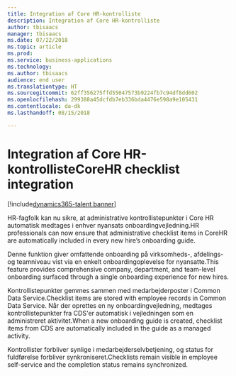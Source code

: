 ```yaml
---
title: Integration af Core HR-kontrolliste
description: Integration af Core HR-kontrolliste
author: tbisaacs
manager: tbisaacs
ms.date: 07/22/2018
ms.topic: article
ms.prod: 
ms.service: business-applications
ms.technology: 
ms.author: tbisaacs
audience: end user
ms.translationtype: HT
ms.sourcegitcommit: 62ff356275ffd55047573b9224fb7c94df8dd602
ms.openlocfilehash: 299388a45dcfdb7eb336bda4476e598a9e105431
ms.contentlocale: da-dk
ms.lasthandoff: 08/15/2018

---
```

#  <a name="corehr-checklist-integration"></a><span data-ttu-id="840d8-103">Integration af Core HR-kontrolliste</span><span class="sxs-lookup"><span data-stu-id="840d8-103">CoreHR checklist integration</span></span>

[!include[dynamics365-talent banner](../../includes/dynamics365-talent.md)]





<span data-ttu-id="840d8-104">HR-fagfolk kan nu sikre, at administrative kontrollistepunkter i Core HR automatisk medtages i enhver nyansats onboardingvejledning.</span><span class="sxs-lookup"><span data-stu-id="840d8-104">HR professionals can now ensure that administrative checklist items in CoreHR are automatically included in every new hire’s onboarding guide.</span></span>

<span data-ttu-id="840d8-105">Denne funktion giver omfattende onboarding på virksomheds-, afdelings- og teamniveau vist via en enkelt onboardingoplevelse for nyansatte.</span><span class="sxs-lookup"><span data-stu-id="840d8-105">This feature provides comprehensive company, department, and team-level onboarding surfaced through a single onboarding experience for new hires.</span></span>

<span data-ttu-id="840d8-106">Kontrollistepunkter gemmes sammen med medarbejderposter i Common Data Service.</span><span class="sxs-lookup"><span data-stu-id="840d8-106">Checklist items are stored with employee records in Common Data Service.</span></span> <span data-ttu-id="840d8-107">Når der oprettes en ny onboardingvejledning, medtages kontrollistepunkter fra CDS'er automatisk i vejledningen som en administreret aktivitet.</span><span class="sxs-lookup"><span data-stu-id="840d8-107">When a new onboarding guide is created, checklist items from CDS are automatically included in the guide as a managed activity.</span></span> 

<span data-ttu-id="840d8-108">Kontrollister forbliver synlige i medarbejderselvbetjening, og status for fuldførelse forbliver synkroniseret.</span><span class="sxs-lookup"><span data-stu-id="840d8-108">Checklists remain visible in employee self-service and the completion status remains synchronized.</span></span>

<!--
## Who uses this feature
HR professionals
## License required
Talent license 
## Development status
Planning
## Target timeframe
Public Preview: September
-->

